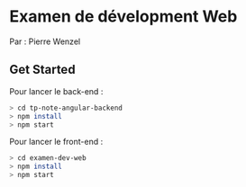 # Examen de dévelopment Web

Par : Pierre Wenzel

## Get Started

Pour lancer le back-end :
```sh
> cd tp-note-angular-backend
> npm install
> npm start
```
Pour lancer le front-end :
```sh
> cd examen-dev-web
> npm install
> npm start
```
